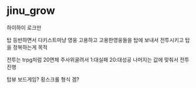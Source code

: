 # jinu_grow
하이하이 로크만

탑 등반하면서 다키스트마냥 영웅 고용하고 고용한영웅들을 탑에 보내서 전투시키고 탑을 정복하는게 목적

전투는 trpg처럼 20면체 주사위굴려서 1:대실패 20:대성공 나머지는 값에 맞춰서 전투진행

탑뷰 보드게임? 횡스크롤 형식 겜?